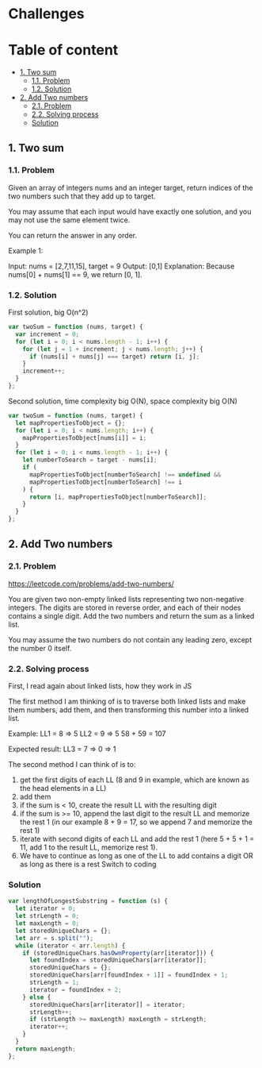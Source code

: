# Challenges <!-- omit in toc -->

# Table of content <!-- omit in toc -->

- [1. Two sum](#1-two-sum)
  - [1.1. Problem](#11-problem)
  - [1.2. Solution](#12-solution)
- [2. Add Two numbers](#2-add-two-numbers)
  - [2.1. Problem](#21-problem)
  - [2.2. Solving process](#22-solving-process)
  - [Solution](#solution)

## 1. Two sum

### 1.1. Problem

Given an array of integers nums and an integer target, return indices of the two numbers such that they add up to target.

You may assume that each input would have exactly one solution, and you may not use the same element twice.

You can return the answer in any order.

Example 1:

Input: nums = [2,7,11,15], target = 9
Output: [0,1]
Explanation: Because nums[0] + nums[1] == 9, we return [0, 1].

### 1.2. Solution

First solution, big O(n^2)

```javascript
var twoSum = function (nums, target) {
  var increment = 0;
  for (let i = 0; i < nums.length - 1; i++) {
    for (let j = 1 + increment; j < nums.length; j++) {
      if (nums[i] + nums[j] === target) return [i, j];
    }
    increment++;
  }
};
```

Second solution, time complexity big O(N), space complexity big O(N)

```javascript
var twoSum = function (nums, target) {
  let mapPropertiesToObject = {};
  for (let i = 0; i < nums.length; i++) {
    mapPropertiesToObject[nums[i]] = i;
  }
  for (let i = 0; i < nums.length - 1; i++) {
    let numberToSearch = target - nums[i];
    if (
      mapPropertiesToObject[numberToSearch] !== undefined &&
      mapPropertiesToObject[numberToSearch] !== i
    ) {
      return [i, mapPropertiesToObject[numberToSearch]];
    }
  }
};
```

## 2. Add Two numbers

### 2.1. Problem

https://leetcode.com/problems/add-two-numbers/

You are given two non-empty linked lists representing two non-negative integers. The digits are stored in reverse order, and each of their nodes contains a single digit. Add the two numbers and return the sum as a linked list.

You may assume the two numbers do not contain any leading zero, except the number 0 itself.

### 2.2. Solving process

First, I read again about linked lists, how they work in JS

The first method I am thinking of is to traverse both linked lists and make them numbers, add them, and then transforming this number into a linked list.

Example:
LL1 = 8 => 5
LL2 = 9 => 5
58 + 59 = 107

Expected result:
LL3 = 7 => 0 => 1

The second method I can think of is to:

1. get the first digits of each LL (8 and 9 in example, which are known as the head elements in a LL)
2. add them
3. if the sum is < 10, create the result LL with the resulting digit
4. if the sum is >= 10, append the last digit to the result LL and memorize the rest 1 (in our example 8 + 9 = 17, so we append 7 and memorize the rest 1)
5. iterate with second digits of each LL and add the rest 1 (here 5 + 5 + 1 = 11, add 1 to the result LL, memorize rest 1).
6. We have to continue as long as one of the LL to add contains a digit OR as long as there is a rest
   Switch to coding

### Solution

```javascript
var lengthOfLongestSubstring = function (s) {
  let iterator = 0;
  let strLength = 0;
  let maxLength = 0;
  let storedUniqueChars = {};
  let arr = s.split("");
  while (iterator < arr.length) {
    if (storedUniqueChars.hasOwnProperty(arr[iterator])) {
      let foundIndex = storedUniqueChars[arr[iterator]];
      storedUniqueChars = {};
      storedUniqueChars[arr[foundIndex + 1]] = foundIndex + 1;
      strLength = 1;
      iterator = foundIndex + 2;
    } else {
      storedUniqueChars[arr[iterator]] = iterator;
      strLength++;
      if (strLength >= maxLength) maxLength = strLength;
      iterator++;
    }
  }
  return maxLength;
};
```
